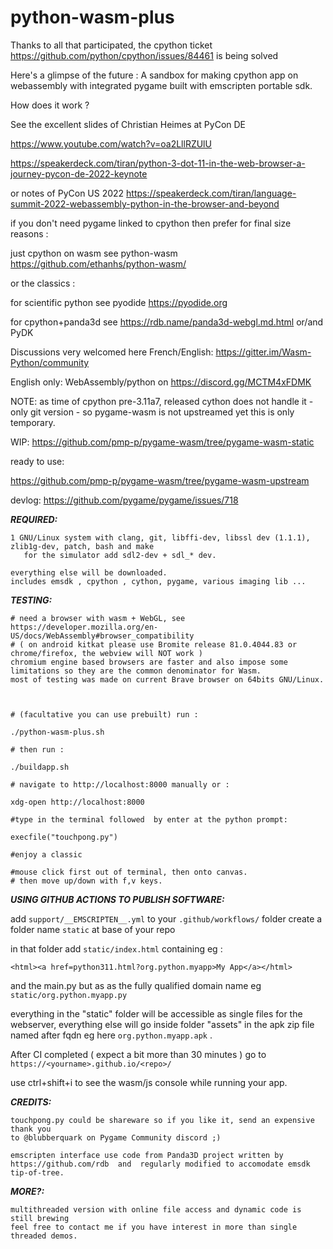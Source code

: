 # python-wasm-plus

Thanks to all that participated, the cpython ticket https://github.com/python/cpython/issues/84461 is being solved

Here's a glimpse of the future :
A sandbox for making cpython app on webassembly with integrated pygame built with
emscripten portable sdk.

How does it work ?

See the excellent slides of Christian Heimes at PyCon DE

  https://www.youtube.com/watch?v=oa2LllRZUlU

  https://speakerdeck.com/tiran/python-3-dot-11-in-the-web-browser-a-journey-pycon-de-2022-keynote


or notes of PyCon US 2022
 https://speakerdeck.com/tiran/language-summit-2022-webassembly-python-in-the-browser-and-beyond


if you don't need pygame linked to cpython then prefer for final size reasons :

 just cpython on wasm see python-wasm https://github.com/ethanhs/python-wasm/

or the classics :

for scientific python see pyodide https://pyodide.org

for cpython+panda3d see https://rdb.name/panda3d-webgl.md.html or/and PyDK


Discussions very welcomed here French/English:
  https://gitter.im/Wasm-Python/community

English only:
WebAssembly/python on https://discord.gg/MCTM4xFDMK


NOTE: as time of cpython pre-3.11a7, released cython does not handle it - only git version - so pygame-wasm is not upstreamed yet
this is only temporary.

WIP:
https://github.com/pmp-p/pygame-wasm/tree/pygame-wasm-static

ready to use:

https://github.com/pmp-p/pygame-wasm/tree/pygame-wasm-upstream


devlog:
https://github.com/pygame/pygame/issues/718



***REQUIRED:***

    1 GNU/Linux system with clang, git, libffi-dev, libssl dev (1.1.1), zlib1g-dev, patch, bash and make
       for the simulator add sdl2-dev + sdl_* dev.

    everything else will be downloaded.
    includes emsdk , cpython , cython, pygame, various imaging lib ...


***TESTING:***

    # need a browser with wasm + WebGL, see https://developer.mozilla.org/en-US/docs/WebAssembly#browser_compatibility
    # ( on android kitkat please use Bromite release 81.0.4044.83 or chrome/firefox, the webview will NOT work )
    chromium engine based browsers are faster and also impose some limitations so they are the common denominator for Wasm.
    most of testing was made on current Brave browser on 64bits GNU/Linux.



    # (facultative you can use prebuilt) run :

    ./python-wasm-plus.sh

    # then run :

    ./buildapp.sh

    # navigate to http://localhost:8000 manually or :

    xdg-open http://localhost:8000

    #type in the terminal followed  by enter at the python prompt:

    execfile("touchpong.py")

    #enjoy a classic

    #mouse click first out of terminal, then onto canvas.
    # then move up/down with f,v keys.


***USING GITHUB ACTIONS TO PUBLISH SOFTWARE:***

add `support/__EMSCRIPTEN__.yml` to your `.github/workflows/` folder
create a folder name `static` at base of your repo

in that folder add `static/index.html`
containing eg :

`<html><a href=python311.html?org.python.myapp>My App</a></html>`

and the main.py but as as the fully qualified domain name eg `static/org.python.myapp.py`

everything in the "static" folder will be accessible as single files for the webserver, everything else will go
inside folder "assets" in the apk zip file named after fqdn eg here `org.python.myapp.apk` .

After CI completed  ( expect a bit more than 30 minutes ) go to  `https://<yourname>.github.io/<repo>/`

use ctrl+shift+i to see the wasm/js console while running your app.


***CREDITS:***

    touchpong.py could be shareware so if you like it, send an expensive thank you
    to @blubberquark on Pygame Community discord ;)

    emscripten interface use code from Panda3D project written by https://github.com/rdb  and  regularly modified to accomodate emsdk tip-of-tree.


***MORE?:***

    multithreaded version with online file access and dynamic code is still brewing
    feel free to contact me if you have interest in more than single threaded demos.
